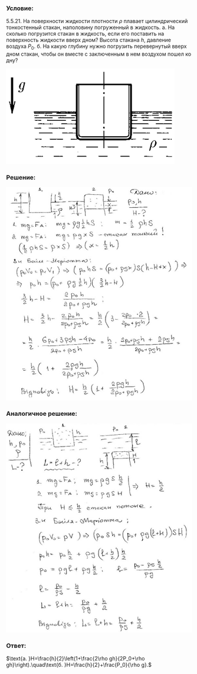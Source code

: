 ###  Условие: 

$5.5.21.$ На поверхности жидкости плотности $\rho$ плавает цилиндрический тонкостенный стакан, наполовину погруженный в жидкость. а. На сколько погрузится стакан в жидкость, если его поставить на поверхность жидкости вверх дном? Высота стакана $h$, давление воздуха $P_0$. б. На какую глубину нужно погрузить перевернутый вверх дном стакан, чтобы он вместе с заключенным в нем воздухом пошел ко дну? 

![К задаче $5.5.21$|457x258, 40%](../../img/5.5.21/5.5.21.png)

###  Решение: 

![|560x640, 67%](../../img/5.5.21/1.jpg) 

###  Аналогичное решение: 

![|572x640, 67%](../../img/5.5.21/2.jpg) 

###  Ответ: 

$\text{a. }H=\frac{h}{2}\left(1+\frac{2\rho gh}{2P_0+\rho gh}\right).\quad\text{б. }H=\frac{h}{2}+\frac{P_0}{\rho g}.$ 
